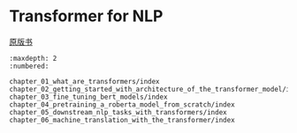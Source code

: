 # Transformer for NLP

[原版书](./Transformers%20for%20natural%20language%20processing_%20second%20edition.pdf)

````toc
:maxdepth: 2
:numbered:

chapter_01_what_are_transformers/index
chapter_02_getting_started_with_architecture_of_the_transformer_model/index
chapter_03_fine_tuning_bert_models/index
chapter_04_pretraining_a_roberta_model_from_scratch/index
chapter_05_downstream_nlp_tasks_with_transformers/index
chapter_06_machine_translation_with_the_transformer/index
````
